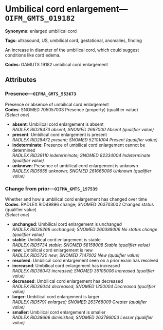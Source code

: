 # Umbilical cord enlargement—`OIFM_GMTS_019182`

**Synonyms:** enlarged umbilical cord

**Tags:** ultrasound, US, umbilical cord, gestational, anomalies, finding

An increase in diameter of the umbilical cord, which could suggest conditions like cord edema.

**Codes:** GAMUTS 19182 umbilical cord enlargement

## Attributes

### Presence—`OIFMA_GMTS_553673`

Presence or absence of umbilical cord enlargement  
**Codes**: SNOMED 705057003 Presence (property) (qualifier value)  
*(Select one)*

- **absent**: Umbilical cord enlargement is absent  
_RADLEX RID28473 absent; SNOMED 2667000 Absent (qualifier value)_
- **present**: Umbilical cord enlargement is present  
_RADLEX RID28472 present; SNOMED 52101004 Present (qualifier value)_
- **indeterminate**: Presence of umbilical cord enlargement cannot be determined  
_RADLEX RID39110 indeterminate; SNOMED 82334004 Indeterminate (qualifier value)_
- **unknown**: Presence of umbilical cord enlargement is unknown  
_RADLEX RID5655 unknown; SNOMED 261665006 Unknown (qualifier value)_

### Change from prior—`OIFMA_GMTS_197539`

Whether and how a umbilical cord enlargement has changed over time  
**Codes**: RADLEX RID49896 change; SNOMED 263703002 Changed status (qualifier value)  
*(Select one)*

- **unchanged**: Umbilical cord enlargement is unchanged  
_RADLEX RID39268 unchanged; SNOMED 260388006 No status change (qualifier value)_
- **stable**: Umbilical cord enlargement is stable  
_RADLEX RID5734 stable; SNOMED 58158008 Stable (qualifier value)_
- **new**: Umbilical cord enlargement is new  
_RADLEX RID5720 new; SNOMED 7147002 New (qualifier value)_
- **resolved**: Umbilical cord enlargement seen on a prior exam has resolved  
- **increased**: Umbilical cord enlargement has increased  
_RADLEX RID36043 increased; SNOMED 35105006 Increased (qualifier value)_
- **decreased**: Umbilical cord enlargement has decreased  
_RADLEX RID36044 decreased; SNOMED 1250004 Decreased (qualifier value)_
- **larger**: Umbilical cord enlargement is larger  
_RADLEX RID5791 enlarged; SNOMED 263768009 Greater (qualifier value)_
- **smaller**: Umbilical cord enlargement is smaller  
_RADLEX RID38669 diminished; SNOMED 263796003 Lesser (qualifier value)_